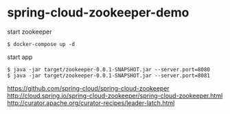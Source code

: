 # spring-cloud-zookeeper-demo

start zookeeper
```
$ docker-compose up -d
```

start app
```
$ java -jar target/zookeeper-0.0.1-SNAPSHOT.jar --server.port=8080
$ java -jar target/zookeeper-0.0.1-SNAPSHOT.jar --server.port=8081
```

https://github.com/spring-cloud/spring-cloud-zookeeper  
http://cloud.spring.io/spring-cloud-zookeeper/spring-cloud-zookeeper.html  
http://curator.apache.org/curator-recipes/leader-latch.html  

